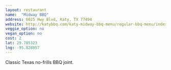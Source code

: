 ```yaml
---
layout: restaurant
name:  "Midway BBQ"
address: 6025 Hwy Blvd, Katy, TX 77494
website: http://katybbq.com/katy-midway-bbq-menu/regular-bbq-menu/index.htm
veggie_option: no
vegan_option: no
cost: 2
lat: 29.785323
lng: -95.828057
---
```


Classic Texas no-frills BBQ joint.
